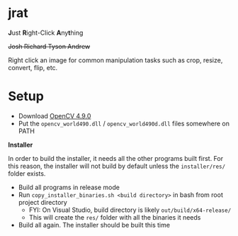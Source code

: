 # jrat

**J**ust **R**ight-Click **A**ny**t**hing

~~Josh Richard Tyson Andrew~~

Right click an image for common manipulation tasks such as crop, resize, convert, flip, etc.

# Setup

* Download [OpenCV 4.9.0](https://github.com/opencv/opencv/releases/tag/4.9.0)
* Put the `opencv_world490.dll` / `opencv_world490d.dll` files somewhere on PATH

**Installer**

In order to build the installer, it needs all the other programs built first. For this reason, the
installer will not build by default unless the `installer/res/` folder exists.

* Build all programs in release mode
* Run `copy_installer_binaries.sh <build directory>` in bash from root project directory
  * FYI: On Visual Studio, build directory is likely `out/build/x64-release/`
  * This will create the `res/` folder with all the binaries it needs
* Build all again. The installer should be built this time
